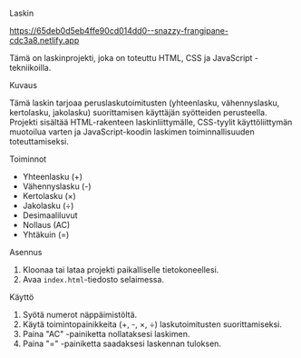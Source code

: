Laskin

https://65deb0d5eb4ffe90cd014dd0--snazzy-frangipane-cdc3a8.netlify.app

Tämä on laskinprojekti, joka on toteuttu HTML, CSS ja JavaScript -tekniikoilla.

Kuvaus

Tämä laskin tarjoaa peruslaskutoimitusten (yhteenlasku, vähennyslasku, kertolasku, jakolasku) suorittamisen käyttäjän syötteiden perusteella. Projekti sisältää HTML-rakenteen laskinliittymälle, CSS-tyylit käyttöliittymän muotoilua varten ja JavaScript-koodin laskimen toiminnallisuuden toteuttamiseksi.

Toiminnot

- Yhteenlasku (+)
- Vähennyslasku (-)
- Kertolasku (×)
- Jakolasku (÷)
- Desimaaliluvut
- Nollaus (AC)
- Yhtäkuin (=)

Asennus

1. Kloonaa tai lataa projekti paikalliselle tietokoneellesi.
2. Avaa `index.html`-tiedosto selaimessa.

Käyttö

1. Syötä numerot näppäimistöltä.
2. Käytä toimintopainikkeita (+, -, ×, ÷) laskutoimitusten suorittamiseksi.
3. Paina "AC" -painiketta nollataksesi laskimen.
4. Paina "=" -painiketta saadaksesi laskennan tuloksen.


